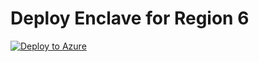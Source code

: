 # Deploy Enclave for Region 6

[![Deploy to Azure](https://azuredeploy.net/deploybutton.png)](https://azuredeploy.net/)
